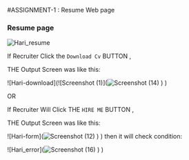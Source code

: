 #ASSIGNMENT-1 : Resume Web page

### Resume page 
![Hari_resume](![screencapture-file-D-cloud-Project-Hari-R-Assignment1-html-2022-10-30-14_51_51](https://user-images.githubusercontent.com/114049336/198878147-68219604-95ab-481e-9704-700d047998ac.png)
)










If Recruiter Click the `Download Cv` BUTTON ,

THE  Output Screen was  like this:



![Hari-download](![Screenshot (1)](![Screenshot (14)](https://user-images.githubusercontent.com/114049336/198878000-c36e35dd-c683-41ee-b3d5-8a95d0c73478.png)
)
)



OR

If Recruiter Will Click THE `HIRE ME` BUTTON ,

THE  Output Screen was  like this:




![Hari-form](![Screenshot (12)](https://user-images.githubusercontent.com/114049336/198878035-62d2adbd-a866-4317-9667-7d680574a356.png)
)
)
then it will check condition:

![Hari_error](![Screenshot (16)](https://user-images.githubusercontent.com/114049336/198878053-db6cdd3b-893f-499b-a514-51d8ce61d651.png)
)
)






                                                   

